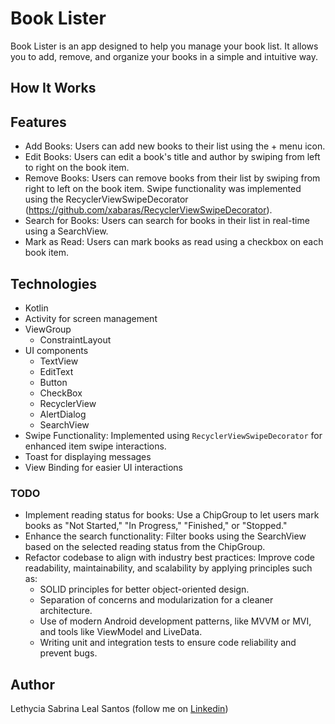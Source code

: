 # Book Lister

Book Lister is an app designed to help you manage your book list. It allows you to add, remove, and
organize your books in a simple and intuitive way.

## How It Works

<!-- Soon ... -->

## Features

* Add Books: Users can add new books to their list using the + menu icon.
* Edit Books: Users can edit a book's title and author by swiping from left to right on the book
  item.
* Remove Books: Users can remove books from their list by swiping from right to left on the book
  item. Swipe functionality was implemented using the
  RecyclerViewSwipeDecorator (https://github.com/xabaras/RecyclerViewSwipeDecorator).
* Search for Books: Users can search for books in their list in real-time using a SearchView.
* Mark as Read: Users can mark books as read using a checkbox on each book item.

## Technologies

* Kotlin
* Activity for screen management
* ViewGroup
    - ConstraintLayout
* UI components
    - TextView
    - EditText
    - Button
    - CheckBox
    - RecyclerView
    - AlertDialog
    - SearchView
* Swipe Functionality: Implemented using `RecyclerViewSwipeDecorator` for enhanced item swipe
  interactions.
* Toast for displaying messages
* View Binding for easier UI interactions

### TODO

- Implement reading status for books: Use a ChipGroup to let users mark books as "Not Started," "In
  Progress," "Finished," or "Stopped."
- Enhance the search functionality: Filter books using the SearchView based on the selected reading
  status from the ChipGroup.
- Refactor codebase to align with industry best practices: Improve code readability,
  maintainability, and scalability by applying principles such as:
    - SOLID principles for better object-oriented design.
    - Separation of concerns and modularization for a cleaner architecture.
    - Use of modern Android development patterns, like MVVM or MVI, and tools like ViewModel and
      LiveData.
    - Writing unit and integration tests to ensure code reliability and prevent bugs.

## Author

Lethycia Sabrina Leal Santos (follow me
on [Linkedin](https://www.linkedin.com/in/lethyciasabrinaleal/))
